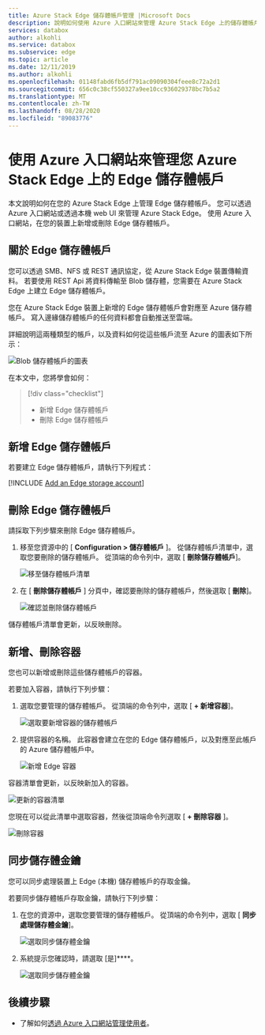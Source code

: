 ```yaml
---
title: Azure Stack Edge 儲存體帳戶管理 |Microsoft Docs
description: 說明如何使用 Azure 入口網站來管理 Azure Stack Edge 上的儲存體帳戶。
services: databox
author: alkohli
ms.service: databox
ms.subservice: edge
ms.topic: article
ms.date: 12/11/2019
ms.author: alkohli
ms.openlocfilehash: 01148fabd6fb5df791ac09090304feee8c72a2d1
ms.sourcegitcommit: 656c0c38cf550327a9ee10cc936029378bc7b5a2
ms.translationtype: MT
ms.contentlocale: zh-TW
ms.lasthandoff: 08/28/2020
ms.locfileid: "89083776"
---
```

# <a name="use-the-azure-portal-to-manage-edge-storage-accounts-on-your-azure-stack-edge"></a>使用 Azure 入口網站來管理您 Azure Stack Edge 上的 Edge 儲存體帳戶

<!--[!INCLUDE [applies-to-skus](../../includes/azure-stack-edge-applies-to-all-sku.md)]-->

本文說明如何在您的 Azure Stack Edge 上管理 Edge 儲存體帳戶。 您可以透過 Azure 入口網站或透過本機 web UI 來管理 Azure Stack Edge。 使用 Azure 入口網站，在您的裝置上新增或刪除 Edge 儲存體帳戶。

## <a name="about-edge-storage-accounts"></a>關於 Edge 儲存體帳戶

您可以透過 SMB、NFS 或 REST 通訊協定，從 Azure Stack Edge 裝置傳輸資料。 若要使用 REST Api 將資料傳輸至 Blob 儲存體，您需要在 Azure Stack Edge 上建立 Edge 儲存體帳戶。 

您在 Azure Stack Edge 裝置上新增的 Edge 儲存體帳戶會對應至 Azure 儲存體帳戶。 寫入邊緣儲存體帳戶的任何資料都會自動推送至雲端。

詳細說明這兩種類型的帳戶，以及資料如何從這些帳戶流至 Azure 的圖表如下所示：

![Blob 儲存體帳戶的圖表](media/azure-stack-edge-j-series-manage-storage-accounts/ase-blob-storage.svg)

在本文中，您將學會如何：

> [!div class="checklist"]
> * 新增 Edge 儲存體帳戶
> * 刪除 Edge 儲存體帳戶


## <a name="add-an-edge-storage-account"></a>新增 Edge 儲存體帳戶

若要建立 Edge 儲存體帳戶，請執行下列程式：

[!INCLUDE [Add an Edge storage account](../../includes/azure-stack-edge-gateway-add-storage-account.md)]

## <a name="delete-an-edge-storage-account"></a>刪除 Edge 儲存體帳戶

請採取下列步驟來刪除 Edge 儲存體帳戶。

1. 移至您資源中的 [ **Configuration > 儲存體帳戶** ]。 從儲存體帳戶清單中，選取您要刪除的儲存體帳戶。 從頂端的命令列中，選取 [ **刪除儲存體帳戶**]。

    ![移至儲存體帳戶清單](media/azure-stack-edge-j-series-manage-storage-accounts/delete-edge-storage-account-1.png)

2. 在 [ **刪除儲存體帳戶** ] 分頁中，確認要刪除的儲存體帳戶，然後選取 [ **刪除**]。

    ![確認並刪除儲存體帳戶](media/azure-stack-edge-j-series-manage-storage-accounts/delete-edge-storage-account-2.png)

儲存體帳戶清單會更新，以反映刪除。


## <a name="add-delete-a-container"></a>新增、刪除容器

您也可以新增或刪除這些儲存體帳戶的容器。

若要加入容器，請執行下列步驟：

1. 選取您要管理的儲存體帳戶。 從頂端的命令列中，選取 [ **+ 新增容器**]。

    ![選取要新增容器的儲存體帳戶](media/azure-stack-edge-j-series-manage-storage-accounts/add-container-1.png)

2. 提供容器的名稱。 此容器會建立在您的 Edge 儲存體帳戶，以及對應至此帳戶的 Azure 儲存體帳戶中。 

    ![新增 Edge 容器](media/azure-stack-edge-j-series-manage-storage-accounts/add-container-2.png)

容器清單會更新，以反映新加入的容器。

![更新的容器清單](media/azure-stack-edge-j-series-manage-storage-accounts/add-container-4.png)

您現在可以從此清單中選取容器，然後從頂端命令列選取 [ **+ 刪除容器** ]。 

![刪除容器](media/azure-stack-edge-j-series-manage-storage-accounts/add-container-3.png)

## <a name="sync-storage-keys"></a>同步儲存體金鑰

您可以同步處理裝置上 Edge (本機) 儲存體帳戶的存取金鑰。 

若要同步儲存體帳戶存取金鑰，請執行下列步驟：

1. 在您的資源中，選取您要管理的儲存體帳戶。 從頂端的命令列中，選取 [ **同步處理儲存體金鑰**]。

    ![選取同步儲存體金鑰](media/azure-stack-edge-j-series-manage-storage-accounts/sync-storage-key-1.png)

2. 系統提示您確認時，請選取 [是]****。

    ![選取同步儲存體金鑰](media/azure-stack-edge-j-series-manage-storage-accounts/sync-storage-key-2.png)

## <a name="next-steps"></a>後續步驟

- 了解如何[透過 Azure 入口網站管理使用者](azure-stack-edge-j-series-manage-users.md)。
